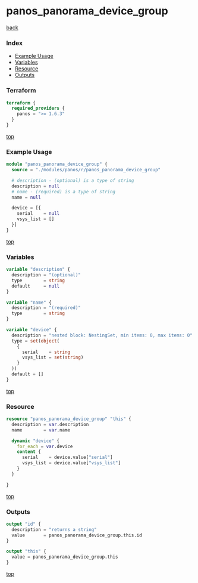 # panos_panorama_device_group

[back](../panos.md)

### Index

- [Example Usage](#example-usage)
- [Variables](#variables)
- [Resource](#resource)
- [Outputs](#outputs)

### Terraform

```terraform
terraform {
  required_providers {
    panos = ">= 1.6.3"
  }
}
```

[top](#index)

### Example Usage

```terraform
module "panos_panorama_device_group" {
  source = "./modules/panos/r/panos_panorama_device_group"

  # description - (optional) is a type of string
  description = null
  # name - (required) is a type of string
  name = null

  device = [{
    serial    = null
    vsys_list = []
  }]
}
```

[top](#index)

### Variables

```terraform
variable "description" {
  description = "(optional)"
  type        = string
  default     = null
}

variable "name" {
  description = "(required)"
  type        = string
}

variable "device" {
  description = "nested block: NestingSet, min items: 0, max items: 0"
  type = set(object(
    {
      serial    = string
      vsys_list = set(string)
    }
  ))
  default = []
}
```

[top](#index)

### Resource

```terraform
resource "panos_panorama_device_group" "this" {
  description = var.description
  name        = var.name

  dynamic "device" {
    for_each = var.device
    content {
      serial    = device.value["serial"]
      vsys_list = device.value["vsys_list"]
    }
  }

}
```

[top](#index)

### Outputs

```terraform
output "id" {
  description = "returns a string"
  value       = panos_panorama_device_group.this.id
}

output "this" {
  value = panos_panorama_device_group.this
}
```

[top](#index)